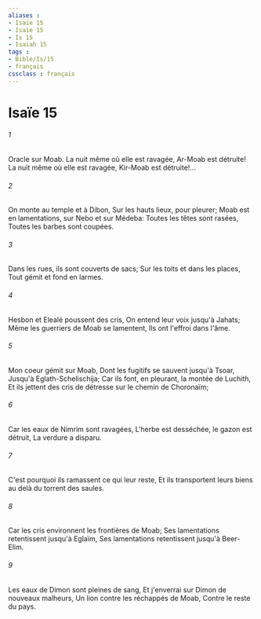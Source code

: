 ```yaml
---
aliases : 
- Isaïe 15
- Isaïe 15
- Is 15
- Isaiah 15
tags : 
- Bible/Is/15
- français
cssclass : français
---
```


# Isaïe 15

###### 1
Oracle sur Moab. La nuit même où elle est ravagée, Ar-Moab est détruite! La nuit même où elle est ravagée, Kir-Moab est détruite!...
###### 2
On monte au temple et à Dibon, Sur les hauts lieux, pour pleurer; Moab est en lamentations, sur Nebo et sur Médeba: Toutes les têtes sont rasées, Toutes les barbes sont coupées.
###### 3
Dans les rues, ils sont couverts de sacs; Sur les toits et dans les places, Tout gémit et fond en larmes.
###### 4
Hesbon et Elealé poussent des cris, On entend leur voix jusqu'à Jahats; Même les guerriers de Moab se lamentent, Ils ont l'effroi dans l'âme.
###### 5
Mon coeur gémit sur Moab, Dont les fugitifs se sauvent jusqu'à Tsoar, Jusqu'à Eglath-Schelischija; Car ils font, en pleurant, la montée de Luchith, Et ils jettent des cris de détresse sur le chemin de Choronaïm;
###### 6
Car les eaux de Nimrim sont ravagées, L'herbe est desséchée, le gazon est détruit, La verdure a disparu.
###### 7
C'est pourquoi ils ramassent ce qui leur reste, Et ils transportent leurs biens au delà du torrent des saules.
###### 8
Car les cris environnent les frontières de Moab; Ses lamentations retentissent jusqu'à Eglaïm, Ses lamentations retentissent jusqu'à Beer-Elim.
###### 9
Les eaux de Dimon sont pleines de sang, Et j'enverrai sur Dimon de nouveaux malheurs, Un lion contre les réchappés de Moab, Contre le reste du pays.
